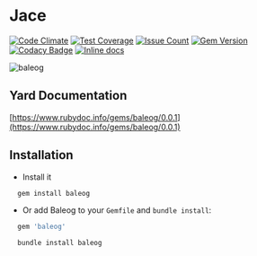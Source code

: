 Jace
====
[![Code Climate](https://codeclimate.com/github/darthjee/baleog/badges/gpa.svg)](https://codeclimate.com/github/darthjee/baleog)
[![Test Coverage](https://codeclimate.com/github/darthjee/baleog/badges/coverage.svg)](https://codeclimate.com/github/darthjee/baleog/coverage)
[![Issue Count](https://codeclimate.com/github/darthjee/baleog/badges/issue_count.svg)](https://codeclimate.com/github/darthjee/baleog)
[![Gem Version](https://badge.fury.io/rb/baleog.svg)](https://badge.fury.io/rb/baleog)
[![Codacy Badge](https://api.codacy.com/project/badge/Grade/9836de08612e46b889c7978be2b72a14)](https://www.codacy.com/manual/darthjee/baleog?utm_source=github.com&amp;utm_medium=referral&amp;utm_content=darthjee/baleog&amp;utm_campaign=Badge_Grade)
[![Inline docs](http://inch-ci.org/github/darthjee/baleog.svg?branch=master)](http://inch-ci.org/github/darthjee/baleog)

![baleog](https://raw.githubusercontent.com/darthjee/baleog/master/baleog.jpg)

Yard Documentation
-------------------
[https://www.rubydoc.info/gems/baleog/0.0.1](https://www.rubydoc.info/gems/baleog/0.0.1)

Installation
---------------

- Install it

```ruby
  gem install baleog
```

- Or add Baleog to your `Gemfile` and `bundle install`:

```ruby
  gem 'baleog'
```

```bash
  bundle install baleog
```
